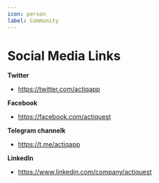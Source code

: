 ```yaml
---
icon: person
label: Community
---
```

# Social Media Links

**Twitter**
- https://twitter.com/actiqapp

**Facebook**
- https://facebook.com/actiquest

**Telegram channelk**
- https://t.me/actiqapp

**LinkedIn**
-  https://www.linkedin.com/company/actiquest
